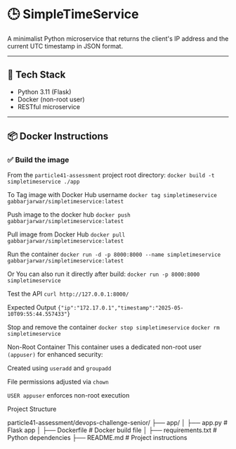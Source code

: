 # 🕒 SimpleTimeService

A minimalist Python microservice that returns the client's IP address and the current UTC timestamp in JSON format.

---

## 🔧 Tech Stack

- Python 3.11 (Flask)
- Docker (non-root user)
- RESTful microservice

---

## 📦 Docker Instructions

### ✅ Build the image

From the `particle41-assessment` project root directory:
```docker build -t simpletimeservice ./app```

To Tag image with Docker Hub username
`docker tag simpletimeservice gabbarjarwar/simpletimeservice:latest`

Push image to the docker hub
`docker push gabbarjarwar/simpletimeservice:latest`

Pull image from Docker Hub
`docker pull gabbarjarwar/simpletimeservice:latest`

Run the container
`docker run -d -p 8000:8000 --name simpletimeservice gabbarjarwar/simpletimeservice:latest`


Or You can also run it directly after build:
`docker run -p 8000:8000 simpletimeservice`

Test the API
`curl http://127.0.0.1:8000/`

Expected Output
`{"ip":"172.17.0.1","timestamp":"2025-05-10T09:55:44.557433"}`

Stop and remove the container
`docker stop simpletimeservice`
`docker rm simpletimeservice`

Non-Root Container
This container uses a dedicated non-root user `(appuser)` for enhanced security:

Created using `useradd` and `groupadd`

File permissions adjusted via `chown`

`USER appuser` enforces non-root execution


Project Structure

particle41-assessment/devops-challenge-senior/
├── app/
│   ├── app.py             # Flask app
│   ├── Dockerfile         # Docker build file
│   ├── requirements.txt   # Python dependencies
├── README.md              # Project instructions
